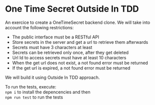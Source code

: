 # One Time Secret Outside In TDD

An exercice to create a OneTimeSecret backend clone. We will take into account the following restrictions:

* The public interface must be a RESTful API
* Store secrets in the server and get a url to retrieve them afterwards
* Secrets must have 3 characters at least
* Secrets can be retrieved only once, after they get deleted
* Url Id to access secrets must have at least 10 characters
* When the get url does not exist, a not found error must be returned
* If the get url is expired, a not found error must be returned

We will build it using Outside In TDD approach.

To run the tests, execute:  
`npm i` to install the depencencies and then  
`npm run test` to run the tests